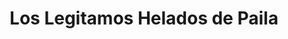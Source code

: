 ---
title: "Los Legitamos Helados de Paila"
url: /quito/los-legitamos-helados-de-paila/
shop: Allgemein
---